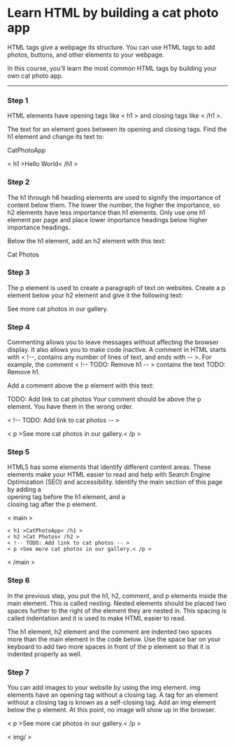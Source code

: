 <h1>Learn HTML by building a cat photo app </h1>

HTML tags give a webpage its structure. You can use HTML tags to add photos, buttons, and other elements to your webpage.

In this course, you'll learn the most common HTML tags by building your own cat photo app.

________________________________________________________________________________________

<h3>Step 1 </h3>

<html>
  <body>
<p> </p>HTML elements have opening tags like < h1 > and closing tags like < /h1 >.</p>
The text for an element goes between its opening and closing tags.
Find the h1 element and change its text to:

CatPhotoApp

 < h1 >Hello World< /h1 >

  </body>
</html>

<html>
  <body>
<h3>Step 2</h3>
The h1 through h6 heading elements are used to signify the importance of content below them. 
The lower the number, the higher the importance, so h2 elements have less importance than h1 elements. 
Only use one h1 element per page and place lower importance headings below higher importance headings.

Below the h1 element, add an h2 element with this text:

Cat Photos

</html>
  </body>

<h3>Step 3</h3> 
The p element is used to create a paragraph of text on websites. 
Create a p element below your h2 element and give it the following text:

See more cat photos in our gallery.

<h3>Step 4</h3>
Commenting allows you to leave messages without affecting the browser display. 
It also allows you to make code inactive. A comment in HTML starts with 
< !--, contains any number of lines of text, and ends with -- >. For example, 
the comment < !-- TODO: Remove h1 -- > contains the text TODO: Remove h1.

Add a comment above the p element with this text:

TODO: Add link to cat photos
Your comment should be above the p element. You have them in the wrong order.

< !-- TODO: Add link to cat photos -- >

< p >See more cat photos in our gallery.< /p >

<h3>Step 5</h3>
HTML5 has some elements that identify different content areas. 
These elements make your HTML easier to read and help with Search Engine Optimization
(SEO) and accessibility.
Identify the main section of this page by adding a <main> opening tag before the h1
element, and a </main> closing tag after the p element.

< main >  

    < h1 >CatPhotoApp< /h1 >
    < h2 >Cat Photos< /h2 >
    < !-- TODO: Add link to cat photos -- >
    < p >See more cat photos in our gallery.< /p >
    
< /main >

<h3>Step 6</h3>
In the previous step, you put the h1, h2, comment, and p elements inside the main element. 
This is called nesting. Nested elements should be placed two spaces further to the right of
the element they are nested in. This spacing is called indentation and it is used to make HTML 
easier to read.

The h1 element, h2 element and the comment are indented two spaces more than the main element
in the code below. Use the space bar on your keyboard to add two more spaces in front of the 
p element so that it is indented properly as well.

<h3>Step 7</h3>
<p>You can add images to your website by using the img element. img elements have an opening tag without
a closing tag. A tag for an element without a closing tag is known as a self-closing tag.
Add an img element below the p element. At this point, no image will show up in the browser. </p>


<p>< p >See more cat photos in our gallery.< /p > </p>

< img/ >



  
